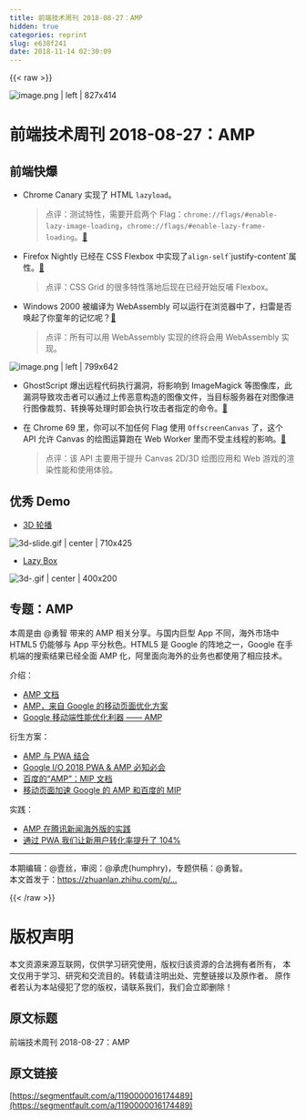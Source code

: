 ```yaml
---
title: 前端技术周刊 2018-08-27：AMP
hidden: true
categories: reprint
slug: e638f241
date: 2018-11-14 02:30:09
---
```


{{< raw >}}
<p><span class="img-wrap"><img data-src="/img/remote/1460000016174492?w=1460&amp;h=730" src="https://static.alili.tech/img/remote/1460000016174492?w=1460&amp;h=730" alt="image.png | left | 827x414" title="image.png | left | 827x414"></span></p><h1>&#x524D;&#x7AEF;&#x6280;&#x672F;&#x5468;&#x520A; 2018-08-27&#xFF1A;AMP</h1><h2>&#x524D;&#x7AEF;&#x5FEB;&#x7206;</h2><ul><li><p>Chrome Canary &#x5B9E;&#x73B0;&#x4E86; HTML <code>lazyload</code>&#x3002;</p><blockquote>&#x70B9;&#x8BC4;&#xFF1A;&#x6D4B;&#x8BD5;&#x7279;&#x6027;&#xFF0C;&#x9700;&#x8981;&#x5F00;&#x542F;&#x4E24;&#x4E2A; Flag&#xFF1A;<code>chrome://flags/#enable-lazy-image-loading</code>&#xFF0C;<code>chrome://flags/#enable-lazy-frame-loading</code>&#x3002;<a href="https://github.com/WICG/feature-policy/blob/8872656a7624e6ce7f38a5e98208192184c1ff6f/policies/lazyload.md" rel="nofollow noreferrer">&#x1F517;</a></blockquote></li><li><p>Firefox Nightly &#x5DF2;&#x7ECF;&#x5728; CSS Flexbox &#x4E2D;&#x5B9E;&#x73B0;&#x4E86;<code>align-self</code>`justify-content`&#x5C5E;&#x6027;&#x3002;<a href="https://bugzilla.mozilla.org/show_bug.cgi?id=1472843" rel="nofollow noreferrer">&#x1F517;</a></p><blockquote>&#x70B9;&#x8BC4;&#xFF1A;CSS Grid &#x7684;&#x5F88;&#x591A;&#x7279;&#x6027;&#x843D;&#x5730;&#x540E;&#x73B0;&#x5728;&#x5DF2;&#x7ECF;&#x5F00;&#x59CB;&#x53CD;&#x54FA; Flexbox&#x3002;</blockquote></li><li><p>Windows 2000 &#x88AB;&#x7F16;&#x8BD1;&#x4E3A; WebAssembly &#x53EF;&#x4EE5;&#x8FD0;&#x884C;&#x5728;&#x6D4F;&#x89C8;&#x5668;&#x4E2D;&#x4E86;&#xFF0C;&#x626B;&#x96F7;&#x662F;&#x5426;&#x5524;&#x8D77;&#x4E86;&#x4F60;&#x7AE5;&#x5E74;&#x7684;&#x8BB0;&#x5FC6;&#x5462;&#xFF1F;<a href="https://bellard.org/jslinux/vm.html?url=https://bellard.org/jslinux/win2k.cfg&amp;mem=192&amp;graphic=1&amp;w=1024&amp;h=768" rel="nofollow noreferrer">&#x1F517;</a></p><blockquote>&#x70B9;&#x8BC4;&#xFF1A;&#x6240;&#x6709;&#x53EF;&#x4EE5;&#x7528; WebAssembly &#x5B9E;&#x73B0;&#x7684;&#x7EC8;&#x5C06;&#x4F1A;&#x7528; WebAssembly &#x5B9E;&#x73B0;&#x3002;</blockquote></li></ul><p><span class="img-wrap"><img data-src="/img/remote/1460000016174494?w=2168&amp;h=1742" src="https://static.alili.tech/img/remote/1460000016174494?w=2168&amp;h=1742" alt="image.png | left | 799x642" title="image.png | left | 799x642"></span></p><ul><li>GhostScript &#x7206;&#x51FA;&#x8FDC;&#x7A0B;&#x4EE3;&#x7801;&#x6267;&#x884C;&#x6F0F;&#x6D1E;&#xFF0C;&#x5C06;&#x5F71;&#x54CD;&#x5230; ImageMagick &#x7B49;&#x56FE;&#x50CF;&#x5E93;&#xFF0C;&#x6B64;&#x6F0F;&#x6D1E;&#x5BFC;&#x81F4;&#x653B;&#x51FB;&#x8005;&#x53EF;&#x4EE5;&#x901A;&#x8FC7;&#x4E0A;&#x4F20;&#x6076;&#x610F;&#x6784;&#x9020;&#x7684;&#x56FE;&#x50CF;&#x6587;&#x4EF6;&#xFF0C;&#x5F53;&#x76EE;&#x6807;&#x670D;&#x52A1;&#x5668;&#x5728;&#x5BF9;&#x56FE;&#x50CF;&#x8FDB;&#x884C;&#x56FE;&#x50CF;&#x88C1;&#x526A;&#x3001;&#x8F6C;&#x6362;&#x7B49;&#x5904;&#x7406;&#x65F6;&#x5373;&#x4F1A;&#x6267;&#x884C;&#x653B;&#x51FB;&#x8005;&#x6307;&#x5B9A;&#x7684;&#x547D;&#x4EE4;&#x3002;<a href="https://bugs.chromium.org/p/project-zero/issues/detail?id=1640" rel="nofollow noreferrer">&#x1F517;</a></li><li><p>&#x5728; Chrome 69 &#x91CC;&#xFF0C;&#x4F60;&#x53EF;&#x4EE5;&#x4E0D;&#x52A0;&#x4EFB;&#x4F55; Flag &#x4F7F;&#x7528; <code>OffscreenCanvas</code> &#x4E86;&#xFF0C;&#x8FD9;&#x4E2A; API &#x5141;&#x8BB8; Canvas &#x7684;&#x7ED8;&#x56FE;&#x8FD0;&#x7B97;&#x8DD1;&#x5728; Web Worker &#x91CC;&#x800C;&#x4E0D;&#x53D7;&#x4E3B;&#x7EBF;&#x7A0B;&#x7684;&#x5F71;&#x54CD;&#x3002;<a href="https://developers.google.com/web/updates/2018/08/offscreen-canvas" rel="nofollow noreferrer">&#x1F517;</a></p><blockquote>&#x70B9;&#x8BC4;&#xFF1A;&#x8BE5; API &#x4E3B;&#x8981;&#x7528;&#x4E8E;&#x63D0;&#x5347; Canvas 2D/3D &#x7ED8;&#x56FE;&#x5E94;&#x7528;&#x548C; Web &#x6E38;&#x620F;&#x7684;&#x6E32;&#x67D3;&#x6027;&#x80FD;&#x548C;&#x4F7F;&#x7528;&#x4F53;&#x9A8C;&#x3002;</blockquote></li></ul><h2>&#x4F18;&#x79C0; Demo</h2><ul><li><a href="https://codepen.io/ycw/pen/Owrjjo" rel="nofollow noreferrer">3D &#x8F6E;&#x64AD;</a></li></ul><p><span class="img-wrap"><img data-src="/img/remote/1460000016174495" src="https://static.alili.tech/img/remote/1460000016174495" alt="3d-slide.gif | center | 710x425" title="3d-slide.gif | center | 710x425"></span></p><ul><li><a href="https://codepen.io/chrisgannon/pen/BPdYXY" rel="nofollow noreferrer">Lazy Box</a></li></ul><p><span class="img-wrap"><img data-src="/img/remote/1460000016174496?w=400&amp;h=200" src="https://static.alili.tech/img/remote/1460000016174496?w=400&amp;h=200" alt="3d-.gif | center | 400x200" title="3d-.gif | center | 400x200"></span></p><h2>&#x4E13;&#x9898;&#xFF1A;AMP</h2><p>&#x672C;&#x5468;&#x662F;&#x7531; @&#x52C7;&#x667A; &#x5E26;&#x6765;&#x7684; AMP &#x76F8;&#x5173;&#x5206;&#x4EAB;&#x3002;&#x4E0E;&#x56FD;&#x5185;&#x5DE8;&#x578B; App &#x4E0D;&#x540C;&#xFF0C;&#x6D77;&#x5916;&#x5E02;&#x573A;&#x4E2D; HTML5 &#x4ECD;&#x80FD;&#x591F;&#x4E0E; App &#x5E73;&#x5206;&#x79CB;&#x8272;&#x3002;HTML5 &#x662F; Google &#x7684;&#x9635;&#x5730;&#x4E4B;&#x4E00;&#xFF0C;Google &#x5728;&#x624B;&#x673A;&#x7AEF;&#x7684;&#x641C;&#x7D22;&#x7ED3;&#x679C;&#x5DF2;&#x7ECF;&#x5168;&#x9762; AMP &#x5316;&#xFF0C;&#x963F;&#x91CC;&#x9762;&#x5411;&#x6D77;&#x5916;&#x7684;&#x4E1A;&#x52A1;&#x4E5F;&#x90FD;&#x4F7F;&#x7528;&#x4E86;&#x76F8;&#x5E94;&#x6280;&#x672F;&#x3002;</p><p>&#x4ECB;&#x7ECD;&#xFF1A;</p><ul><li><a href="https://www.ampproject.org/docs/getting_started/quickstart" rel="nofollow noreferrer">AMP &#x6587;&#x6863;</a></li><li><a href="https://imququ.com/post/amp-project.html" rel="nofollow noreferrer">AMP&#xFF0C;&#x6765;&#x81EA; Google &#x7684;&#x79FB;&#x52A8;&#x9875;&#x9762;&#x4F18;&#x5316;&#x65B9;&#x6848;</a></li><li><a href="https://zhuanlan.zhihu.com/p/42919326" rel="nofollow noreferrer">Google &#x79FB;&#x52A8;&#x7AEF;&#x6027;&#x80FD;&#x4F18;&#x5316;&#x5229;&#x5668; &#x2014;&#x2014; AMP</a></li></ul><p>&#x884D;&#x751F;&#x65B9;&#x6848;&#xFF1A;</p><ul><li><a href="https://www.ampproject.org/docs/integration/pwa-amp" rel="nofollow noreferrer">AMP &#x4E0E; PWA &#x7ED3;&#x5408;</a></li><li><a href="https://blog.izooto.com/google-io-2018/" rel="nofollow noreferrer">Google I/O 2018 PWA &amp; AMP &#x5FC5;&#x77E5;&#x5FC5;&#x4F1A;</a></li><li><a href="https://www.mipengine.org/" rel="nofollow noreferrer">&#x767E;&#x5EA6;&#x7684;&#x201C;AMP&#x201D;&#xFF1A;MIP &#x6587;&#x6863;</a></li><li><a href="https://www.zhangxinxu.com/wordpress/2017/09/google-amp-baidu-mip/" rel="nofollow noreferrer">&#x79FB;&#x52A8;&#x9875;&#x9762;&#x52A0;&#x901F; Google &#x7684; AMP &#x548C;&#x767E;&#x5EA6;&#x7684; MIP</a></li></ul><p>&#x5B9E;&#x8DF5;&#xFF1A;</p><ul><li><a href="https://zhuanlan.zhihu.com/p/35878142" rel="nofollow noreferrer">AMP &#x5728;&#x817E;&#x8BAF;&#x65B0;&#x95FB;&#x6D77;&#x5916;&#x7248;&#x7684;&#x5B9E;&#x8DF5;</a></li><li><a href="https://zhuanlan.zhihu.com/p/26445223" rel="nofollow noreferrer">&#x901A;&#x8FC7; PWA &#x6211;&#x4EEC;&#x8BA9;&#x65B0;&#x7528;&#x6237;&#x8F6C;&#x5316;&#x7387;&#x63D0;&#x5347;&#x4E86; 104%</a></li></ul><hr><p>&#x672C;&#x671F;&#x7F16;&#x8F91;&#xFF1A;@&#x58F9;&#x4E1D;&#xFF0C;&#x5BA1;&#x9605;&#xFF1A;@&#x627F;&#x864E;(humphry)&#xFF0C;&#x4E13;&#x9898;&#x4F9B;&#x7A3F;&#xFF1A;@&#x52C7;&#x667A;&#x3002;<br>&#x672C;&#x6587;&#x9996;&#x53D1;&#x4E8E;&#xFF1A;<a href="https://zhuanlan.zhihu.com/p/43093270" rel="nofollow noreferrer">https://zhuanlan.zhihu.com/p/...</a></p>
{{< /raw >}}

# 版权声明
本文资源来源互联网，仅供学习研究使用，版权归该资源的合法拥有者所有，
本文仅用于学习、研究和交流目的。转载请注明出处、完整链接以及原作者。
原作者若认为本站侵犯了您的版权，请联系我们，我们会立即删除！

## 原文标题
前端技术周刊 2018-08-27：AMP

## 原文链接
[https://segmentfault.com/a/1190000016174489](https://segmentfault.com/a/1190000016174489)

